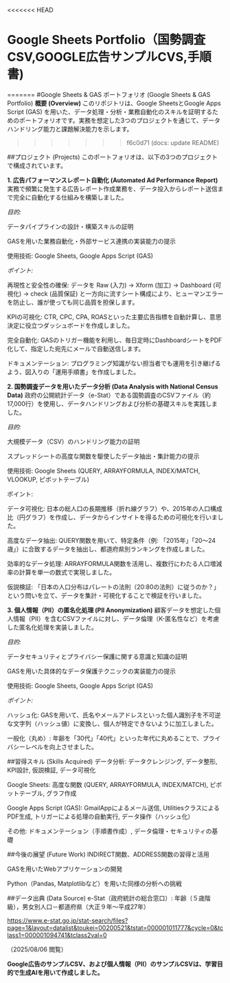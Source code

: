 <<<<<<< HEAD
# Google Sheets Portfolio（国勢調査CSV,GOOGLE広告サンプルCVS,手順書)
=======
#Google Sheets & GAS ポートフォリオ (Google Sheets & GAS Portfolio)
**概要 (Overview)**
このリポジトリは、Google SheetsとGoogle Apps Script (GAS) を用いた、データ処理・分析・業務自動化のスキルを証明するためのポートフォリオです。実務を想定した3つのプロジェクトを通じて、データハンドリング能力と課題解決能力を示します。
>>>>>>> f6c0d71 (docs: update README)

##プロジェクト (Projects)
このポートフォリオは、以下の3つのプロジェクトで構成されています。

**1. 広告パフォーマンスレポート自動化 (Automated Ad Performance Report)**
実務で頻繁に発生する広告レポート作成業務を、データ投入からレポート送信まで完全に自動化する仕組みを構築しました。

*目的:*

データパイプラインの設計・構築スキルの証明

GASを用いた業務自動化・外部サービス連携の実装能力の提示

使用技術: Google Sheets, Google Apps Script (GAS)

*ポイント:*

再現性と安全性の確保: データを Raw (入力) → Xform (加工) → Dashboard (可視化) → check (品質保証) と一方向に流すシート構成により、ヒューマンエラーを防止し、誰が使っても同じ品質を担保します。

KPIの可視化: CTR, CPC, CPA, ROASといった主要広告指標を自動計算し、意思決定に役立つダッシュボードを作成しました。

完全自動化: GASのトリガー機能を利用し、毎日定時にDashboardシートをPDF化して、指定した宛先にメールで自動送信します。

ドキュメンテーション: プログラミング知識がない担当者でも運用を引き継げるよう、図入りの「運用手順書」を作成しました。

**2. 国勢調査データを用いたデータ分析 (Data Analysis with National Census Data)**
政府の公開統計データ（e-Stat）である国勢調査のCSVファイル（約17,000行）を使用し、データハンドリングおよび分析の基礎スキルを実践しました。

*目的:*

大規模データ（CSV）のハンドリング能力の証明

スプレッドシートの高度な関数を駆使したデータ抽出・集計能力の提示

使用技術: Google Sheets (QUERY, ARRAYFORMULA, INDEX/MATCH, VLOOKUP, ピボットテーブル)

ポイント:

データ可視化: 日本の総人口の長期推移（折れ線グラフ）や、2015年の人口構成比（円グラフ）を作成し、データからインサイトを得るための可視化を行いました。

高度なデータ抽出: QUERY関数を用いて、特定条件（例: 「2015年」「20～24歳」）に合致するデータを抽出し、都道府県別ランキングを作成しました。

効率的なデータ処理: ARRAYFORMULA関数を活用し、複数行にわたる人口増減率の計算を単一の数式で実現しました。

仮説検証: 「日本の人口分布はパレートの法則（20:80の法則）に従うのか？」という問いを立て、データを集計・可視化することで検証を行いました。

**3. 個人情報（PII）の匿名化処理 (PII Anonymization)**
顧客データを想定した個人情報（PII）を含むCSVファイルに対し、データ倫理（K-匿名性など）を考慮した匿名化処理を実装しました。

*目的:*

データセキュリティとプライバシー保護に関する意識と知識の証明

GASを用いた具体的なデータ保護テクニックの実装能力の提示

使用技術: Google Sheets, Google Apps Script (GAS)

*ポイント:*

ハッシュ化: GASを用いて、氏名やメールアドレスといった個人識別子を不可逆な文字列（ハッシュ値）に変換し、個人が特定できないように加工しました。

一般化（丸め）: 年齢を「30代」「40代」といった年代に丸めることで、プライバシーレベルを向上させました。

##習得スキル (Skills Acquired)
データ分析: データクレンジング, データ整形, KPI設計, 仮説検証, データ可視化

Google Sheets: 高度な関数 (QUERY, ARRAYFORMULA, INDEX/MATCH), ピボットテーブル, グラフ作成

Google Apps Script (GAS): GmailAppによるメール送信, UtilitiesクラスによるPDF生成, トリガーによる処理の自動実行, データ操作（ハッシュ化）

その他: ドキュメンテーション（手順書作成）, データ倫理・セキュリティの基礎

##今後の展望 (Future Work)
INDIRECT関数、ADDRESS関数の習得と活用

GASを用いたWebアプリケーションの開発

Python（Pandas, Matplotlibなど）を用いた同様の分析への挑戦

##データ出典 (Data Source)
e-Stat（政府統計の総合窓口）: 年齢（５歳階級），男女別人口－都道府県（大正９年～平成27年）

https://www.e-stat.go.jp/stat-search/files?page=1&layout=datalist&toukei=00200521&tstat=000001011777&cycle=0&tclass1=000001094741&tclass2val=0

（2025/08/06 閲覧）

**Google広告のサンプルCSV、および個人情報（PII）のサンプルCSVは、学習目的で生成AIを用いて作成しました。**